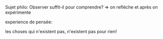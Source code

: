 Sujet philo:
	Observer suffit-il pour comprendre?
		=> on refléche et après on expérimente

experience de pensée:

les choses qui n'existent pas, n'existent pas pour rien!

	
